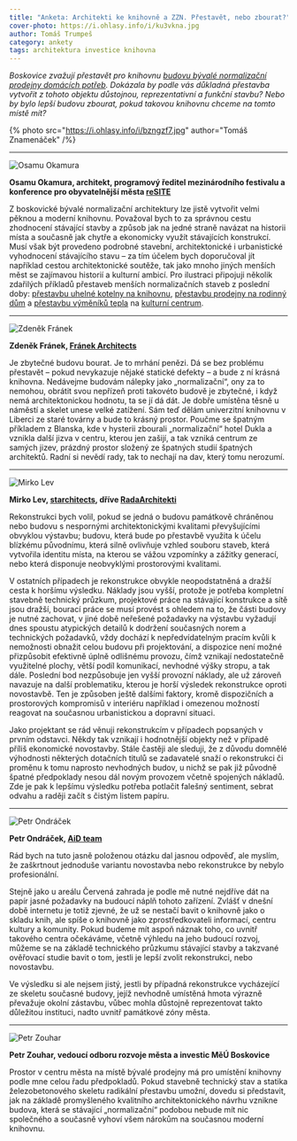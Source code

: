 ```yaml
---
title: "Anketa: Architekti ke knihovně a ZZN. Přestavět, nebo zbourat?"
cover-photo: https://i.ohlasy.info/i/ku3vkna.jpg
author: Tomáš Trumpeš
category: ankety
tags: architektura investice knihovna
---
```


*Boskovice zvažují přestavět pro knihovnu [budovu bývalé normalizační prodejny domácích potřeb](/clanky/2016/01/budova-zzn.html). Dokázala by podle vás důkladná přestavba vytvořit z tohoto objektu důstojnou, reprezentativní a funkční stavbu? Nebo by bylo lepší budovu zbourat, pokud takovou knihovnu chceme na tomto místě mít?*

{% photo src="https://i.ohlasy.info/i/bzngzf7.jpg" author="Tomáš Znamenáček" /%}

---

<img src="https://i.ohlasy.info/i/ycnlvh9.jpg" class="profile-picture" alt="Osamu Okamura">

**Osamu Okamura, architekt, programový ředitel mezinárodního festivalu a konference pro obyvatelnější města [reSITE](http://resite.cz/cs/)**

Z boskovické bývalé normalizační architektury lze jistě vytvořit velmi pěknou a moderní knihovnu. Považoval bych to za správnou cestu zhodnocení stávající stavby a způsob jak na jedné straně navázat na historii místa a současně jak chytře a ekonomicky využít stávajících konstrukcí. Musí však být provedeno podrobné stavební, architektonické i urbanistické vyhodnocení stávajícího stavu – za tím účelem bych doporučoval jít například cestou architektonické soutěže, tak jako mnoho jiných menších měst se zajímavou historií a kulturní ambicí. Pro ilustraci připojuji několik zdařilých příkladů přestaveb menších normalizačních staveb z poslední doby: [přestavbu uhelné kotelny na knihovnu](https://duha.mzk.cz/clanky/kdyz-se-plni-knihovnicke-sny-knihovnice-jitka-nevesela-jeji-knihovna), [přestavbu prodejny na rodinný dům](http://bydleni.idnes.cz/potrebujete-bydlet-jake-mate-moznosti-dhn-/dum_osobnosti.aspx?c=A040405_214408_dum_stavime_pet) a [přestavbu výměníků tepla](http://www.k13.sk/o-nas/centra/vymenniky-spots/) na [kulturní centrum](http://vymenniky.sk).

---

<img src="https://i.ohlasy.info/i/vxqemtb.jpg" class="profile-picture" alt="Zdeněk Fránek">

**Zdeněk Fránek, [Fránek Architects](http://www.franekarchitects.cz/)**

Je zbytečné budovu bourat. Je to mrhání penězi. Dá se bez problému přestavět – pokud nevykazuje nějaké statické defekty – a bude z ní krásná knihovna. Nedávejme budovám nálepky jako „normalizační“, ony za to nemohou, obrátit svou nepřízeň proti takovéto budově je zbytečné, i když nemá architektonickou hodnotu, ta se jí dá dát. Je dobře umístěna těsně u náměstí a skelet unese velké zatížení. Sám teď dělám univerzitní knihovnu v Liberci ze staré továrny a bude to krásný prostor. Poučme se špatným příkladem z Blanska, kde v hysterii zbourali „normalizační“ hotel Dukla a vznikla další jizva v centru, kterou jen zašijí, a tak vzniká centrum ze samých jizev, prázdný prostor složený ze špatných studií špatných architektů. Radní si nevědí rady, tak to nechají na dav, který tomu nerozumí.

---

<img src="https://i.ohlasy.info/i/skicokt.jpg" class="profile-picture" alt="Mirko Lev">

**Mirko Lev, [starchitects](http://starchitects.cz/), dříve [RadaArchitekti](http://www.radaarchitekti.cz)**

Rekonstrukci bych volil, pokud se jedná o budovu památkově chráněnou nebo budovu s nespornými architektonickými kvalitami převyšujícími obvyklou výstavbu; budovu, která bude po přestavbě využita k účelu blízkému původnímu, která silně ovlivňuje vzhled souboru staveb, která vytvořila identitu místa, na kterou se vážou vzpomínky a zážitky generací, nebo která disponuje neobvyklými prostorovými kvalitami.

V ostatních případech je rekonstrukce obvykle neopodstatněná a dražší cesta k horšímu výsledku. Náklady jsou vyšší, protože je potřeba kompletní stavebně technický průzkum, projektové práce na stávající konstrukce a sítě jsou dražší, bourací práce se musí provést s ohledem na to, že části budovy je nutné zachovat, v jiné době neřešené požadavky na výstavbu vyžadují dnes spoustu atypických detailů k dodržení současných norem a technických požadavků, vždy dochází k nepředvídatelným pracím kvůli k nemožnosti obnažit celou budovu při projektování, a dispozice není možné přizpůsobit efektivně úplně odlišnému provozu, čímž vznikají nedostatečně využitelné plochy, větší podíl komunikací, nevhodné výšky stropu, a tak dále. Poslední bod nezpůsobuje jen vyšší provozní náklady, ale už zároveň navazuje na další problematiku, kterou je horší výsledek rekonstrukce oproti novostavbě. Ten je způsoben ještě dalšími faktory, kromě dispozičních a prostorových kompromisů v interiéru například i omezenou možností reagovat na současnou urbanistickou a dopravní situaci. 

Jako projektant se rád věnuji rekonstrukcím v případech popsaných v prvním odstavci. Někdy tak vznikají i hodnotnější objekty než v případě příliš ekonomické novostavby. Stále častěji ale sleduji, že z důvodu domnělé výhodnosti některých dotačních titulů se zadavatelé snaží o rekonstrukci či proměnu k tomu naprosto nevhodných budov, u nichž se pak již původně špatné předpoklady nesou dál novým provozem včetně spojených nákladů. Zde je pak k lepšímu výsledku potřeba potlačit falešný sentiment, sebrat odvahu a raději začít s čistým listem papíru. 

---

<img src="https://i.ohlasy.info/i/wo4wxri.jpg" class="profile-picture" alt="Petr Ondráček">

**Petr Ondráček, [AiD team](http://www.aid.as./)**

Rád bych na tuto jasně položenou otázku dal jasnou odpověď, ale myslím, že zaškrtnout jednoduše variantu novostavba nebo rekonstrukce by nebylo profesionální.

Stejně jako u areálu Červená zahrada je podle mě nutné nejdříve dát na papír jasné požadavky na budoucí náplň tohoto zařízení. Zvlášť v dnešní době internetu je totiž zjevné, že už se nestačí bavit o knihovně jako o skladu knih, ale spíše o knihovně jako zprostředkovateli informací, centru kultury a komunity. Pokud budeme mít aspoň náznak toho, co uvnitř takového centra očekáváme, včetně výhledu na jeho budoucí rozvoj, můžeme se na základě technického průzkumu stávající stavby a takzvané ověřovací studie bavit o tom, jestli je lepší zvolit rekonstrukci, nebo novostavbu.

Ve výsledku si ale nejsem jistý, jestli by případná rekonstrukce vycházející ze skeletu současné budovy, jejíž nevhodně umístěná hmota výrazně převažuje okolní zástavbu, vůbec mohla důstojně reprezentovat takto důležitou instituci, nadto uvnitř památkové zóny města.

---

<img src="https://i.ohlasy.info/i/iepyoeg.jpg" class="profile-picture" alt="Petr Zouhar">

**Petr Zouhar, vedoucí odboru rozvoje města a investic MěÚ Boskovice**

Prostor v centru města na místě bývalé prodejny má pro umístění knihovny podle mne celou řadu předpokladů. Pokud stavebně technický stav a statika železobetonového skeletu radikální přestavbu umožní, dovedu si představit, jak na základě promyšleného kvalitního architektonického návrhu vznikne budova, která se stávající „normalizační“ podobou nebude mít nic společného a současně vyhoví všem nárokům na současnou moderní knihovnu. 
